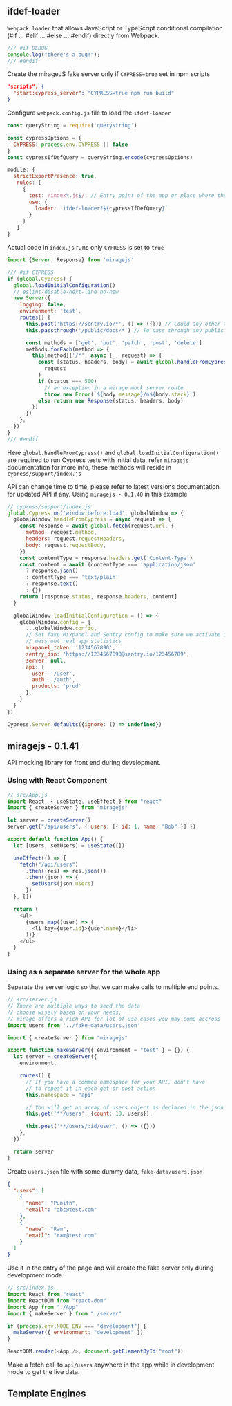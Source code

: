 ## ifdef-loader

`Webpack loader` that allows JavaScript or TypeScript conditional compilation
(#if ... #elif ... #else ... #endif) directly from Webpack.
```js
/// #if DEBUG
console.log("there's a bug!");
/// #endif
```

Create the mirageJS fake server only if `CYPRESS=true` set in npm scripts
```json
"scripts": {
  "start:cypress_server": "CYPRESS=true npm run build"
}
```

Configure `webpack.config.js` file to load the `ifdef-loader`
```js
const queryString = require('querystring')

const cypressOptions = {
  CYPRESS: process.env.CYPRESS || false
}
const cypressIfDefQuery = queryString.encode(cypressOptions)

module: {
  strictExportPresence: true,
   rules: [
     {
       test: /index\.js$/, // Entry point of the app or place where the ifdef condition present
       use: {
         loader: `ifdef-loader?${cypressIfDefQuery}`
       }
     }
   ]
}
```

Actual code in `index.js` runs only `CYPRESS` is set to `true`
```js
import {Server, Response} from 'miragejs'

/// #if CYPRESS
if (global.Cypress) {
  global.loadInitialConfiguration()
  // eslint-disable-next-line no-new
  new Server({
    logging: false,
    environment: 'test',
    routes() {
      this.post('https://sentry.io/*', () => ({})) // Could any other tools such as mix-panel
      this.passthrough('/public/docs/*') // To pass through any public files usage in real code

      const methods = ['get', 'put', 'patch', 'post', 'delete']
      methods.forEach(method => {
        this[method]('/*', async (_, request) => {
          const [status, headers, body] = await global.handleFromCypress(
            request
          )
          if (status === 500)
            // an exception in a mirage mock server route
            throw new Error(`${body.message}/n${body.stack}`)
          else return new Response(status, headers, body)
        })
      })
    },
  })
}
/// #endif
```

Here `global.handleFromCypress()` and `global.loadInitialConfiguration()` are required to
run Cypress tests with initial data, refer `miragejs` documentation for more info, these
methods will reside in `cypress/support/index.js`

API can change time to time, please refer to latest versions documentation for
updated API if any. Using `miragejs - 0.1.40` in this example
```js
// cypress/support/index.js
global.Cypress.on('window:before:load', globalWindow => {
  globalWindow.handleFromCypress = async request => {
    const response = await global.fetch(request.url, {
      method: request.method,
      headers: request.requestHeaders,
      body: request.requestBody,
    })
    const contentType = response.headers.get('Content-Type')
    const content = await (contentType === 'application/json'
      ? response.json()
      : contentType === 'text/plain'
      ? response.text()
      : {})
    return [response.status, response.headers, content]
  }

  globalWindow.loadInitialConfiguration = () => {
    globalWindow.config = {
      ...globalWindow.config,
      // Set fake Mixpanel and Sentry config to make sure we activate it but not
      // mess out real app statistics
      mixpanel_token: '1234567890',
      sentry_dsn: 'https://1234567890@sentry.io/123456789',
      server: null,
      api: {
        user: '/user',
        auth: '/auth',
        products: 'prod'
      },
    }
  }
})

Cypress.Server.defaults({ignore: () => undefined})
```

## miragejs - 0.1.41

API mocking library for front end during development.

### Using with React Component

```js
// src/App.js
import React, { useState, useEffect } from "react"
import { createServer } from "miragejs"

let server = createServer()
server.get("/api/users", { users: [{ id: 1, name: "Bob" }] })

export default function App() {
  let [users, setUsers] = useState([])

  useEffect(() => {
    fetch("/api/users")
      .then((res) => res.json())
      .then((json) => {
        setUsers(json.users)
      })
  }, [])

  return (
    <ul>
      {users.map((user) => (
        <li key={user.id}>{user.name}</li>
      ))}
    </ul>
  )
}
```

### Using as a separate server for the whole app

Separate the server logic so that we can make calls to multiple end points.
```js
// src/server.js
// There are multiple ways to seed the data
// choose wisely based on your needs,
// mirage offers a rich API for lot of use cases you may come accross
import users from '../fake-data/users.json'

import { createServer } from "miragejs"

export function makeServer({ environment = "test" } = {}) {
  let server = createServer({
    environment,

    routes() {
      // If you have a common namespace for your API, don't have
      // to repeat it in each get or post action
      this.namespace = "api"

      // You will get an array of users object as declared in the json file
      this.get('**/users', {count: 10, users}),

      this.post('**/users/:id/user', () => ({}))
    },
  })

  return server
}
```

Create `users.json` file with some dummy data, `fake-data/users.json`
```json
{
  "users": [
    {
      "name": "Punith",
      "email": "abc@test.com"
    },
    {
      "name": "Ram",
      "email": "ram@test.com"
    }
  ]
}
```

Use it in the entry of the page and will create the fake server only during
development mode
```js
// src/index.js
import React from "react"
import ReactDOM from "react-dom"
import App from "./App"
import { makeServer } from "./server"

if (process.env.NODE_ENV === "development") {
  makeServer({ environment: "development" })
}

ReactDOM.render(<App />, document.getElementById("root"))
```

Make a fetch call to `api/users` anywhere in the app while in development mode
to get the live data.


## Template Engines
